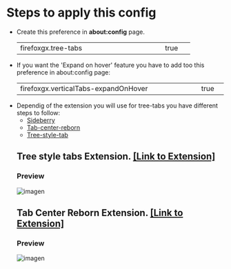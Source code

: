 # Steps to apply this config
<ul><li>Create this preference in <b>about:config</b> page.</li>
<table><tr>
    <td width="320px">firefoxgx.tree-tabs</td>
    <td width="50px">true</td></tr>
</table>

<li>If you want the 'Expand on hover' feature you have to add too this preference in about:config page:</li>
    <table><tr>
    <td width="500px">firefoxgx.verticalTabs-expandOnHover</td>
    <td width="50px">true</td></tr>
    </table>
<li>Dependig of the extension you will use for tree-tabs you have different steps to follow:
<ul><li><a href="https://github.com/Godiesc/firefox-gx/tree/main/Extras/TreeStyle-tabs/Sidebery">Sideberry</a></li>
<li><a href="https://github.com/Godiesc/firefox-gx/tree/main/Extras/TreeStyle-tabs/Tab-Center-Reborn">Tab-center-reborn</a></li>
<li><a href="https://github.com/Godiesc/firefox-gx/blob/main/Extras/TreeStyle-tabs/Tab-Center-Reborn/ogx_tree-tabs.css">Tree-style-tab</a></li></ul></li>

## Tree style tabs Extension. [[Link to Extension]](https://addons.mozilla.org/es/firefox/addon/tree-style-tab/)

### Preview

![imagen](https://user-images.githubusercontent.com/22057609/209135663-428875eb-e0ab-40fc-8c4d-cbdd5fc567d7.png)


## Tab Center Reborn Extension. [[Link to Extension]](https://addons.mozilla.org/es/firefox/addon/tabcenter-reborn/)

### Preview

![imagen](https://user-images.githubusercontent.com/22057609/209564040-67e8cf47-e839-4c02-9310-6304ccfcd853.png)
